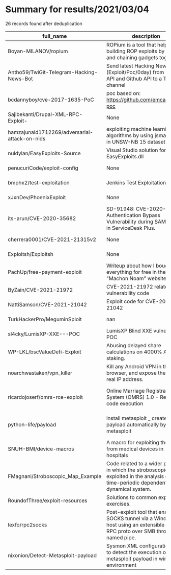 
# Summary for results/2021/03/04
    
26 records found after deduplication

| full_name | description | html_url | matched_list | matched_count | pushed_at | size | stargazers_count | language | forks_count |
|-----------------------------------------------|-------------------------------------------------------------------------------------------------------------------------------------------|------------------------------------------------------------------|---------------------------------------------|-----------------|---------------------------|--------|--------------------|------------|---------------|
| Boyan-MILANOV/ropium | ROPium is a tool that helps you building ROP exploits by finding and chaining gadgets together | https://github.com/Boyan-MILANOV/ropium | ['exploit'] | 1 | 2021-03-04 18:59:28+00:00 | 12015 | 304 | C++ | 41 |
| Antho59/TwiGit-Telegram-Hacking-News-Bot | Send latest Hacking News (Exploit/Poc/0day) from Twitter API and Github API to a Telegram channel | https://github.com/Antho59/TwiGit-Telegram-Hacking-News-Bot | ['0day', 'exploit'] | 2 | 2021-03-04 11:24:13+00:00 | 11 | 1 | Python | 2 |
| bcdannyboy/cve-2017-1635-PoC | poc based on: https://github.com/emcalv/tivoli-poc | https://github.com/bcdannyboy/cve-2017-1635-PoC | ['cve poc', 'cve-2'] | 2 | 2021-03-04 19:54:05+00:00 | 4 | 0 | Python | 0 |
| Sajibekanti/Drupal-XML-RPC-Exploit- | None | https://github.com/Sajibekanti/Drupal-XML-RPC-Exploit- | ['exploit'] | 1 | 2021-03-04 17:49:52+00:00 | 2 | 0 | | 0 |
| hamzajunaid1712269/adversarial-attack-on-nids | exploiting machine learning algorithms by using jsma attack in UNSW-NB 15 dataset | https://github.com/hamzajunaid1712269/adversarial-attack-on-nids | ['exploit'] | 1 | 2021-03-04 16:36:36+00:00 | 61 | 0 | Python | 0 |
| nuldylan/EasyExploits-Source | Visual Studio solution for EasyExploits.dll | https://github.com/nuldylan/EasyExploits-Source | ['exploit'] | 1 | 2021-03-04 15:25:55+00:00 | 18 | 0 | | 0 |
| penucuriCode/exploit-config | None | https://github.com/penucuriCode/exploit-config | ['exploit'] | 1 | 2021-03-04 16:45:56+00:00 | 87 | 1 | Shell | 0 |
| bmphx2/test-exploitation | Jenkins Test Exploitation | https://github.com/bmphx2/test-exploitation | ['exploit'] | 1 | 2021-03-04 14:00:46+00:00 | 1 | 0 | | 0 |
| xJxnDev/PhoenixExploit | None | https://github.com/xJxnDev/PhoenixExploit | ['exploit'] | 1 | 2021-03-04 12:49:24+00:00 | 1 | 0 | | 0 |
| its-arun/CVE-2020-35682 | SD-91948: CVE-2020-35682: Authentication Bypass Vulnerability during SAML login in ServiceDesk Plus. | https://github.com/its-arun/CVE-2020-35682 | ['cve-2'] | 1 | 2021-03-04 12:47:46+00:00 | 5 | 3 | Python | 2 |
| cherrera0001/CVE-2021-21315v2 | None | https://github.com/cherrera0001/CVE-2021-21315v2 | ['cve-2'] | 1 | 2021-03-04 11:47:48+00:00 | 662 | 2 | JavaScript | 0 |
| Exploitsh/Exploitsh | None | https://github.com/Exploitsh/Exploitsh | ['exploit'] | 1 | 2021-03-04 12:02:40+00:00 | 4 | 0 | | 0 |
| PachUp/free-payment-exploit | Writeup about how I bought everything for free in the "Machon Noam" website. (soon) | https://github.com/PachUp/free-payment-exploit | ['exploit'] | 1 | 2021-03-04 11:41:32+00:00 | 0 | 0 | | 0 |
| ByZain/CVE-2021-21972 | CVE-2021-21972 related vulnerability code | https://github.com/ByZain/CVE-2021-21972 | ['cve-2'] | 1 | 2021-03-04 09:17:01+00:00 | 2 | 2 | Go | 0 |
| NattiSamson/CVE-2021-21042 | Exploit code for CVE-2021-21042 | https://github.com/NattiSamson/CVE-2021-21042 | ['cve-2', 'exploit'] | 2 | 2021-03-04 07:05:01+00:00 | 4 | 2 | | 0 |
| TurkHackerPro/MeguminSploit | nan | https://github.com/TurkHackerPro/MeguminSploit | ['sploit'] | 1 | 2021-03-04 01:01:48+00:00 | 1 | 0 | nan | 0 |
| sl4cky/LumisXP-XXE---POC | LumisXP Blind XXE vulnerability POC | https://github.com/sl4cky/LumisXP-XXE---POC | ['vulnerability poc'] | 1 | 2021-03-04 07:45:47+00:00 | 4 | 0 | nan | 0 |
| WP-LKL/bscValueDefi-Exploit | Abusing delayed share calculations on 4000% APR staking. | https://github.com/WP-LKL/bscValueDefi-Exploit | ['exploit'] | 1 | 2021-03-04 11:09:36+00:00 | 755 | 16 | Python | 6 |
| noarchwastaken/vpn_killer | Kill any Android VPN in the browser, and expose the client's real IP address. | https://github.com/noarchwastaken/vpn_killer | ['exploit'] | 1 | 2021-03-04 06:36:41+00:00 | 29 | 8 | Rust | 2 |
| ricardojoserf/omrs-rce-exploit | Online Marriage Registration System (OMRS) 1.0 - Remote code execution | https://github.com/ricardojoserf/omrs-rce-exploit | ['exploit', 'rce', 'remote code execution'] | 3 | 2021-03-04 22:15:14+00:00 | 173 | 0 | Python | 0 |
| python-life/payload | install metasploit _ create payload automatically by using metasploit | https://github.com/python-life/payload | ['metasploit module OR metasploit payload'] | 1 | 2021-03-04 20:40:56+00:00 | 556 | 3 | Python | 1 |
| SNUH-BMI/device-macros | A macro for exploiting the data from medical devices in hospitals | https://github.com/SNUH-BMI/device-macros | ['exploit'] | 1 | 2021-03-04 19:25:28+00:00 | 6 | 2 | Python | 0 |
| FMagnani/Stroboscopic_Map_Example | Code related to a wider project in which the stroboscopic map is exploited in the analysis of a time-periodic dependent dynamical system. | https://github.com/FMagnani/Stroboscopic_Map_Example | ['exploit'] | 1 | 2021-03-04 15:20:56+00:00 | 2730 | 0 | Python | 0 |
| RoundofThree/exploit-resources | Solutions to common exploit exercises. | https://github.com/RoundofThree/exploit-resources | ['exploit'] | 1 | 2021-03-04 09:10:09+00:00 | 849 | 0 | CSS | 0 |
| lexfo/rpc2socks | Post-exploit tool that enables a SOCKS tunnel via a Windows host using an extensible custom RPC proto over SMB through a named pipe. | https://github.com/lexfo/rpc2socks | ['exploit'] | 1 | 2021-03-04 10:01:46+00:00 | 1307 | 97 | Python | 14 |
| nixonion/Detect-Metasploit-payload | Sysmon XML configuration file to detect the execution of a metasploit payload in windows environment | https://github.com/nixonion/Detect-Metasploit-payload | ['metasploit module OR metasploit payload'] | 1 | 2021-03-04 22:07:51+00:00 | 1 | 0 | | 0 |
